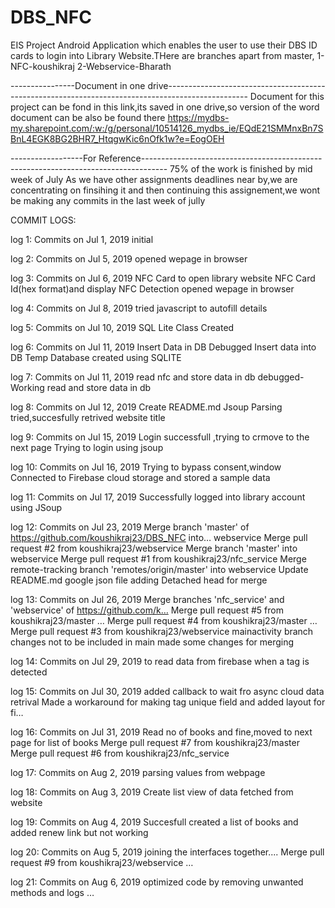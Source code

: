 # DBS_NFC
EIS Project
Android Application which enables the user to use their DBS ID cards to login into Library Website.THere are 
 branches apart from master,
 1-NFC-koushikraj
 2-Webservice-Bharath
 
 ----------------Document in one drive-------------------------------------------------------------------------------------------------- 
 Document for this project can be fond in this link,its saved in one drive,so version of the word document can be also be found there
 https://mydbs-my.sharepoint.com/:w:/g/personal/10514126_mydbs_ie/EQdE21SMMnxBn7SBnL4EGK8BG2BHR7_HtqgwKic6nOfk1w?e=EogOEH
 

 
 
 ------------------For Reference------------------------------------------------------------------------------------
 75% of the work is finished by mid week of July
 As we have other assignments deadlines near by,we are concentrating on finsihing it and then continuing this assignement,we wont be making any commits in the last week of jully

COMMIT LOGS:

log 1: Commits on Jul 1, 2019
	initial
	
log 2: Commits on Jul 5, 2019
	opened wepage in browser
	
log 3: Commits on Jul 6, 2019
NFC Card to open library website
NFC Card Id(hex format)and display
NFC Detection
opened wepage in browser

log 4: Commits on Jul 8, 2019
	tried javascript to autofill details
	
log 5: Commits on Jul 10, 2019
	SQL Lite Class Created
	
log 6: Commits on Jul 11, 2019
Insert Data in DB Debugged
Insert data into DB
Temp Database created using SQLITE

log 7: Commits on Jul 11, 2019
read nfc and store data in db debugged-Working
read and store data in db

log 8: Commits on Jul 12, 2019
Create README.md
Jsoup Parsing tried,succesfully retrived website title

log 9: Commits on Jul 15, 2019
Login successfull ,trying to crmove to the next page
Trying to login using jsoup

log 10: Commits on Jul 16, 2019
Trying to bypass consent,window
Connected to Firebase cloud storage and stored a sample data

log 11: Commits on Jul 17, 2019
	Successfully logged into library account using JSoup
	
log 12: Commits on Jul 23, 2019
Merge branch 'master' of https://github.com/koushikraj23/DBS_NFC into… webservice
Merge pull request #2 from koushikraj23/webservice 
Merge branch 'master' into webservice
Merge pull request #1 from koushikraj23/nfc_service 
Merge remote-tracking branch 'remotes/origin/master' into webservice
Update README.md
google json file adding
Detached head for merge

log 13: Commits on Jul 26, 2019
Merge branches 'nfc_service' and 'webservice' of https://github.com/k… 
Merge pull request #5 from koushikraj23/master  …
Merge pull request #4 from koushikraj23/master  …
Merge pull request #3 from koushikraj23/webservice 
mainactivity branch changes not to be included in main
made some changes for merging

log 14: Commits on Jul 29, 2019
to read data from firebase when a tag is detected

log 15: Commits on Jul 30, 2019
added callback to wait fro async cloud data retrival
Made a workaround for making tag unique field and added layout for fi… 

log 16: Commits on Jul 31, 2019
Read no of books and fine,moved to next page for list of books
Merge pull request #7 from koushikraj23/master 
Merge pull request #6 from koushikraj23/nfc_service 

log 17: Commits on Aug 2, 2019
	parsing values from webpage
	
log 18: Commits on Aug 3, 2019
	Create list view of data fetched from website
	
log 19: Commits on Aug 4, 2019
	Succesfull created a list of books and added renew link but not working
	
log 20: Commits on Aug 5, 2019
joining the interfaces together....
Merge pull request #9 from koushikraj23/webservice  …

log 21: Commits on Aug 6, 2019
	optimized code by removing unwanted methods and logs  …
